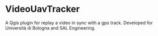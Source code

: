 VideoUavTracker
===============

A Qgis plugin for replay a video in sync with a gps track. Developed for Università di Bologna and SAL Engineering.
